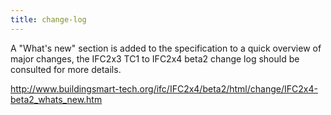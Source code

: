 ```yaml
---
title: change-log
---
```


A "What's new" section is added to the specification to a quick overview of major changes, the IFC2x3 TC1 to IFC2x4 beta2 change log should be consulted for more details.

http://www.buildingsmart-tech.org/ifc/IFC2x4/beta2/html/change/IFC2x4-beta2_whats_new.htm

